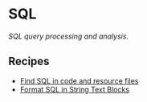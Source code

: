 # SQL

_SQL query processing and analysis._

## Recipes

* [Find SQL in code and resource files](./findsql.md)
* [Format SQL in String Text Blocks](./formatsql.md)



